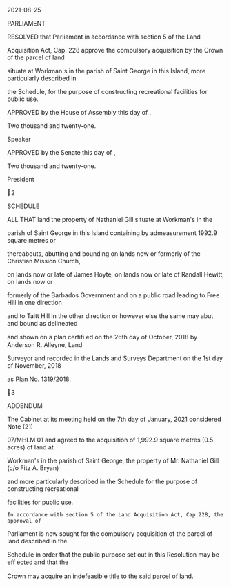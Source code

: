 2021-08-25

PARLIAMENT

RESOLVED  that  Parliament  in  accordance  with  section  5  of  the  Land

Acquisition Act, Cap. 228 approve the compulsory acquisition by the Crown of the parcel of  land

situate at Workman's in the parish of Saint George in this Island, more particularly described in

the Schedule, for the purpose of constructing recreational facilities for public use.

APPROVED by the House of Assembly this          day of                                     ,

Two thousand and twenty-one.

Speaker

APPROVED  by  the  Senate  this                            day  of                                                    ,

Two thousand and twenty-one.

President

2

SCHEDULE

ALL  THAT  land  the  property  of  Nathaniel  Gill  situate  at  Workman's  in  the

parish  of  Saint  George  in  this  Island  containing  by  admeasurement  1992.9  square  metres  or

thereabouts, abutting and bounding on lands now or formerly of the Christian Mission Church,

on lands now or late of James Hoyte, on lands now or late of Randall Hewitt, on lands now or

formerly of the Barbados Government and on a public road leading to Free Hill in one direction

and to Taitt Hill in the other direction or however else the same may abut and bound as delineated

and shown on a plan certiﬁ ed on the 26th day of October, 2018 by Anderson R. Alleyne, Land

Surveyor and recorded in the Lands and Surveys Department on the 1st day of November, 2018

as Plan No. 1319/2018.

3

ADDENDUM

  The Cabinet at its meeting held on the 7th day of January, 2021 considered Note (21)

07/MHLM  01  and  agreed  to  the  acquisition  of  1,992.9  square  metres  (0.5  acres)  of  land  at

Workman's in the parish of Saint George, the property of Mr. Nathaniel Gill (c/o Fitz A. Bryan)

and more particularly described in the Schedule for the purpose of constructing recreational

facilities for public use.

    In accordance with section 5 of the Land Acquisition Act, Cap.228, the approval of

Parliament is now sought for the compulsory acquisition of the parcel of land described in the

Schedule in order that the public purpose set out in this Resolution may be eﬀ ected and that the

Crown may acquire an indefeasible title to the said parcel of land.

